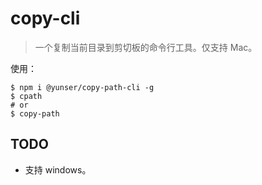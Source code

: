 # copy-cli

> 一个复制当前目录到剪切板的命令行工具。仅支持 Mac。

使用：

```shell
$ npm i @yunser/copy-path-cli -g
$ cpath 
# or
$ copy-path
```

## TODO

* 支持 windows。
